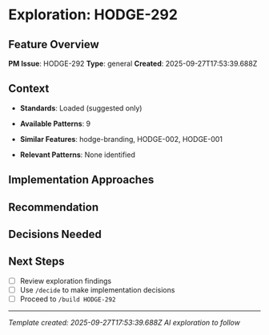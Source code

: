 # Exploration: HODGE-292

## Feature Overview
**PM Issue**: HODGE-292
**Type**: general
**Created**: 2025-09-27T17:53:39.688Z

## Context
- **Standards**: Loaded (suggested only)
- **Available Patterns**: 9

- **Similar Features**: hodge-branding, HODGE-002, HODGE-001
- **Relevant Patterns**: None identified

## Implementation Approaches
<!-- AI will generate 2-3 approaches here -->

## Recommendation
<!-- AI will provide recommendation -->

## Decisions Needed
<!-- AI will list decisions for /decide command -->

## Next Steps
- [ ] Review exploration findings
- [ ] Use `/decide` to make implementation decisions
- [ ] Proceed to `/build HODGE-292`

---
*Template created: 2025-09-27T17:53:39.688Z*
*AI exploration to follow*
